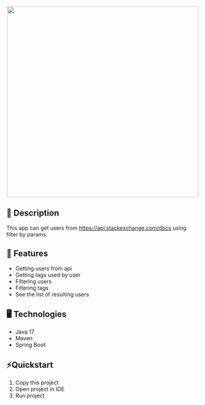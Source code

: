 <div id="header" align="center">
  <img src="https://thealgoristsblob.blob.core.windows.net/thealgoristsimages/stackoverflow.png" width="500"/>
</div>

## 📖 Description
This app can get users from https://api.stackexchange.com/docs using filter by params.

## 🎯 Features
- Getting users from api
- Getting tags used by user
- Filtering users
- Filtering tags
- See the list of resulting users

## 🖥️ Technologies
- Java 17
- Maven
- Spring Boot

## ⚡️Quickstart
1. Copy this project
2. Open project in IDE
3. Run project
